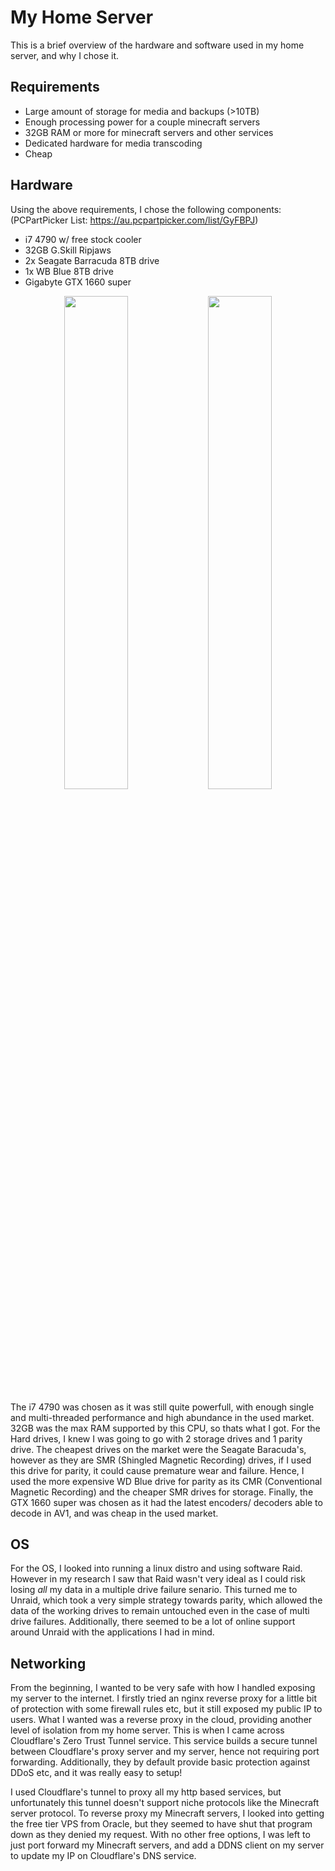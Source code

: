 # My Home Server

This is a brief overview of the hardware and software used in my home server, and why I chose it.

## Requirements

- Large amount of storage for media and backups (>10TB)
- Enough processing power for a couple minecraft servers
- 32GB RAM or more for minecraft servers and other services
- Dedicated hardware for media transcoding
- Cheap

## Hardware

Using the above requirements, I chose the following components:
(PCPartPicker List: https://au.pcpartpicker.com/list/GyFBPJ)

- i7 4790 w/ free stock cooler
- 32GB G.Skill Ripjaws
- 2x Seagate Barracuda 8TB drive
- 1x WB Blue 8TB drive
- Gigabyte GTX 1660 super

<p align="center">
  <img src="https://github.com/user-attachments/assets/cb8a476d-fa60-4c86-b741-553b08d0b673" width="45%" />
  <img src="https://github.com/user-attachments/assets/dcaf102e-f819-49b9-b280-9b9a732a62a4" width="45%" />
</p>


The i7 4790 was chosen as it was still quite powerfull, with enough single and multi-threaded performance and high abundance in the used market. 32GB was the max RAM supported by this CPU, so thats what I got. For the Hard drives, I knew I was going to go with 2 storage drives and 1 parity drive. The cheapest drives on the market were the Seagate Baracuda's, however as they are SMR (Shingled Magnetic Recording) drives, if I used this drive for parity, it could cause premature wear and failure. Hence, I used the more expensive WD Blue drive for parity as its CMR (Conventional Magnetic Recording) and the cheaper SMR drives for storage. Finally, the GTX 1660 super was chosen as it had the latest encoders/ decoders able to decode in AV1, and was cheap in the used market.



## OS

For the OS, I looked into running a linux distro and using software Raid. However in my research I saw that Raid wasn't very ideal as I could risk losing *all* my data in a multiple drive failure senario. This turned me to Unraid, which took a very simple strategy towards parity, which allowed the data of the working drives to remain untouched even in the case of multi drive failures. Additionally, there seemed to be a lot of online support around Unraid with the applications I had in mind.

## Networking

From the beginning, I wanted to be very safe with how I handled exposing my server to the internet. I firstly tried an nginx reverse proxy for a little bit of protection with some firewall rules etc, but it still exposed my public IP to users. What I wanted was a reverse proxy in the cloud, providing another level of isolation from my home server. This is when I came across Cloudflare's Zero Trust Tunnel service. This service builds a secure tunnel between Cloudflare's proxy server and my server, hence not requiring port forwarding. Additionally, they by default provide basic protection against DDoS etc, and it was really easy to setup!

I used Cloudflare's tunnel to proxy all my http based services, but unfortunately this tunnel doesn't support niche protocols like the Minecraft server protocol. To reverse proxy my Minecraft servers, I looked into getting the free tier VPS from Oracle, but they seemed to have shut that program down as they denied my request. With no other free options, I was left to just port forward my Minecraft servers, and add a DDNS client on my server to update my IP on Cloudflare's DNS service.
